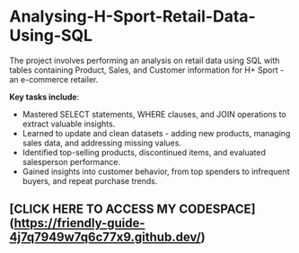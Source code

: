 # Analysing-H-Sport-Retail-Data-Using-SQL
The project involves performing an analysis on retail data using SQL with tables containing Product, Sales, and Customer information for H+ Sport - an e-commerce retailer.

**Key tasks include**:
- Mastered SELECT statements, WHERE clauses, and JOIN operations to extract valuable insights.
- Learned to update and clean datasets - adding new products, managing sales data, and addressing missing values.
- Identified top-selling products, discontinued items, and evaluated salesperson performance.
- Gained insights into customer behavior, from top spenders to infrequent buyers, and repeat purchase trends.

## [CLICK HERE TO ACCESS MY CODESPACE] (https://friendly-guide-4j7q7949w7q6c77x9.github.dev/)
